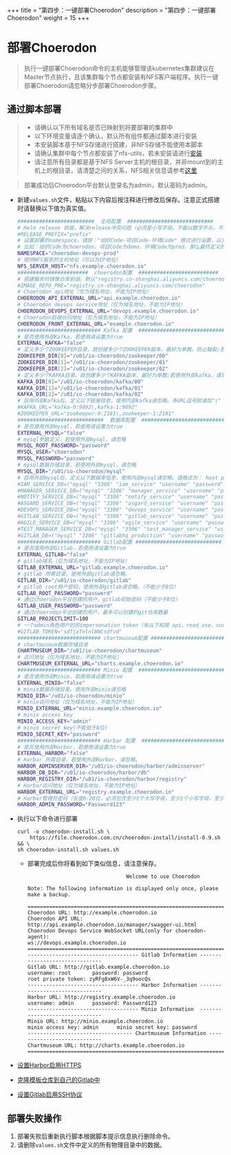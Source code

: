 +++
title = "第四步：一键部署Choerodon"
description = "第四步：一键部署Choerodon"
weight = 15
+++

# 部署Choerodon

<blockquote class="note">
执行一键部署Choerodon命令的主机能够管理该kubernetes集群建议在Master节点执行，且该集群每个节点都安装有NFS客户端程序。执行一键部署Choerodon请忽略分步部署Choerodon步骤。
</blockquote>

## 通过脚本部署

<blockquote class="warning">
  <ul>
  <li>请确认以下所有域名是否已映射到将要部署的集群中</li>
  <li>以下环境变量请逐个确认，默认所有组件都通过脚本进行安装</li>
  <li>本安装脚本基于NFS存储进行搭建，非NFS存储不能使用本脚本</li>
  <li>请确认集群中每个节点都安装了nfs-utils，若未安装请进行<a href="../nfs/#客户端挂载nfs服务器共享目录" target="_blank">安装</a></li>
  <li>请注意所有目录都是基于NFS Server主机的根目录，并非mount到的主机上的根目录，请清楚之间的关系，NFS相关信息请参考<a href="../nfs" target="_blank">这里</a></li>
  </ul>
</blockquote>

<blockquote class="note">
部署成功后Choerodon平台默认登录名为admin，默认密码为admin。
</blockquote>

- 新建`values.sh`文件，粘贴以下内容后按注释进行修改后保存。注意正式搭建时请替换以下值为真实值。

    ```bash
    #########################  全局配置  ############################
    # Helm release 前缀，解决release冲突问题（必须是小写字母，不能以数字开头，不能有特殊字符）
    #RELEASE_PREFIX="prefix"
    # 设置部署的namespace，请按："组织Code-项目Code-环境Code" 格式进行设置，以方便后期将应用自动扫描到数据库中。
    # 比如：组织Code为choerodon，项目Code为demo，环境Code为prod，那么最终定义的namespace为：choerodon-devops-prod
    NAMESPACE="choerodon-devops-prod"
    # 提供NFS服务的主机地址（可以为IP地址）
    NFS_SERVER_HOST="nfs.example.choerodon.io"
    #######################  choerodon配置  ##########################
    # 搭建服务时镜像仓库前缀，默认"registry.cn-shanghai.aliyuncs.com/choerodon"
    #IMAGE_REPO_PRE="registry.cn-shanghai.aliyuncs.com/choerodon"
    # Choerodon api地址（仅为域名地址，不能为IP地址）
    CHOERODON_API_EXTERNAL_URL="api.example.choerodon.io"
    # Choerodon devops service地址（仅为域名地址，不能为IP地址）
    CHOERODON_DEVOPS_EXTERNAL_URL="devops.example.choerodon.io"
    # Choerodon前端访问地址（仅为域名地址，不能为IP地址）
    CHOERODON_FRONT_EXTERNAL_URL="example.choerodon.io"
    ########################### Kafka 配置  ############################
    # 是否使用外部Kafka，若使用请设置为true
    EXTERNAL_KAFKA="false"
    # 定义多少个ZOOKEEPER目录，就创建多少个ZOOKEEPER副本，最好为单数，防止脑裂;若使用外部kafka，请忽略
    ZOOKEEPER_DIR[0]="/u01/io-choerodon/zookeeper/00"
    ZOOKEEPER_DIR[1]="/u01/io-choerodon/zookeeper/01"
    ZOOKEEPER_DIR[2]="/u01/io-choerodon/zookeeper/02"
    # 定义多少个KAFKA目录，就创建多少个KAFKA副本，最好为单数;若使用外部kafka，请忽略
    KAFKA_DIR[0]="/u01/io-choerodon/kafka/00"
    KAFKA_DIR[1]="/u01/io-choerodon/kafka/01"
    KAFKA_DIR[2]="/u01/io-choerodon/kafka/02"
    # 启用外部Kafka后，定义以下链接信息，使用内部kafka请忽略。多URL逗号前请加"\"
    #KAFKA_URL="kafka-0:9092\,kafka-1:9092"
    #ZOOKEEPER_URL="zookeeper-0:2181\,zookeeper-1:2181"
    ############################  数据库配置  ############################
    # 是否使用外部mysql，若使用请设置为true
    EXTERNAL_MYSQL="false"
    # mysql参数定义，若使用外部mysql，请忽略
    MYSQL_ROOT_PASSWORD="password"
    MYSQL_USER="choerodon"
    MYSQL_PASSWORD="password"
    # mysql数据存储目录，若使用外部mysql，请忽略
    MYSQL_DIR="/u01/io-choerodon/mysql"
    # 启用外部mysql后，定义以下数据库信息，使用内部mysql请忽略。值格式为： host prot database_name username password。
    #IAM_SERVICE_DB=("mysql" "3306" "iam_service" "username" "password")
    #MANAGER_SERVICE_DB=("mysql" "3306" "manager_service" "username" "password")
    #NOTIFY_SERVICE_DB=("mysql" "3306" "notify_service" "username" "password")
    #ASGARD_SERVICE_DB=("mysql" "3306" "asgard_service" "username" "password")
    #DEVOPS_SERVICE_DB=("mysql" "3306" "devops_service" "username" "password")
    #GITLAB_SERVICE_DB=("mysql" "3306" "gitlab_service" "username" "password")
    #AGILE_SERVICE_DB=("mysql" "3306" "agile_service" "username" "password")
    #TEST_MANAGER_SERVICE_DB=("mysql" "3306" "test_manager_service" "username" "password")
    #GITLAB_DB=("mysql" "3306" "gitlabhq_production" "username" "password")
    ########################### Gitlab配置 ############################
    # 是否使用外部Gitlab，若使用请设置为true
    EXTERNAL_GITLAB="false"
    # gitlab域名（仅为域名地址，不能为IP地址）
    GITLAB_EXTERNAL_URL="gitlab.example.choerodon.io"
    # gitlab 所需目录，使用外部gitlab请忽略。
    GITLAB_DIR="/u01/io-choerodon/gitlab"
    # gitlab root用户密码，使用外部gitlab请忽略。（不能少于8位）
    GITLAB_ROOT_PASSWORD="password"
    # 通过choerodon平台创建的用户，gitlab初始密码（不能少于8位）
    GITLAB_USER_PASSWORD="password"
    # 通过choerodon平台创建的用户，最多可以创建的git仓库数量
    GITLAB_PROJECTLIMIT=100
    # 一个admin角色用户的的impersonation token（有以下权限 api、read_use、sudo）;使用内部gitlab请忽略。
    #GITLAB_TOKEN="sdfjaTnlnlWNCsdfvd"
    ########################### chartmuseum配置 ########################
    # chartmuseum数据存储目录
    CHARTMUSEUM_DIR="/u01/io-choerodon/chartmuseum"
    # 访问地址（仅为域名地址，不能为IP地址）
    CHARTMUSEUM_EXTERNAL_URL="charts.example.choerodon.io"
    ########################### Minio 配置  ############################
    # 是否使用外部Minio，若使用请设置为true
    EXTERNAL_MINIO="false"
    # minio数据存储目录，使用外部minio请忽略
    MINIO_DIR="/u01/io-choerodon/minio"
    # minio访问地址（仅为域名地址，不能为IP地址）
    MINIO_EXTERNAL_URL="minio.example.choerodon.io"
    # minio access key
    MINIO_ACCESS_KEY="admin"
    # minio secret key(不能低于8位)
    MINIO_SECRET_KEY="password"
    ########################### Harbar 配置  ############################
    # 是否使用外部Harbor，若使用请设置为true
    EXTERNAL_HARBOR="false"
    # Harbar 所需目录，若使用外部Harbor，请忽略。
    HARBOR_ADMINSERVER_DIR="/u01/io-choerodon/harbor/adminserver"
    HARBOR_DB_DIR="/u01/io-choerodon/harbor/db"
    HARBOR_REGISTRY_DIR="/u01/io-choerodon/harbor/registry"
    # Harbar访问地址（仅为域名地址，不能为IP地址）
    HARBOR_EXTERNAL_URL="registry.example.choerodon.io"
    # Harbar管理员密码（长度8-20位，必须包含至少1个大写字母，至少1个小写字母，至少1个数字）
    HARBOR_ADMIN_PASSWORD="Password123"
    ```

- 执行以下命令进行部署

    ```
    curl -o choerodon-install.sh \
        https://file.choerodon.com.cn/choerodon-install/install-0.9.sh && \
    sh choerodon-install.sh values.sh
    ```

    - 部署完成后你将看到如下类似信息，请注意保存。

        ```shell
                                        Welcome to use Choerodon

        Note: The following information is displayed only once, please make a backup.

        =======================================================================================
        Choerodon URL: http://example.choerodon.io
        Choerodon API URL: http://api.example.choerodon.io/manager/swagger-ui.html
        Choerodon Devops Service WebSocket URL(only for choerodon-agent):
        ws://devops.example.choerodon.io
        =======================================================================================
        ------------------------------------ Gitlab Information -------------------------------
        Gitlab URL: http://gitlab.example.choerodon.io
        username: root       password: password
        root private token: zyRFg8xW6V-_3q9oocQs
        ------------------------------------ Harbor Information -------------------------------
        Harbor URL: http://registry.example.choerodon.io
        username: admin      password: Password123
        ------------------------------------ Minio Information  -------------------------------
        Minio URL: http://minio.example.choerodon.io
        minio access key: admin      minio secret key: password
        ---------------------------------- Chartmuseum Information ----------------------------
        Chartmuseum URL: http://charts.example.choerodon.io
        =======================================================================================
        ```

- [设置Harbor启用HTTPS](../parts/base/harbor/#启用https)
- [克隆模板仓库到自己的Gitlab中](../parts/base/gitlab/#克隆模板仓库)
- [设置Gitlab启用SSH协议](../parts/base/gitlab/#启用SSH协议)

## 部署失败操作

1. 部署失败后重新执行脚本根据脚本提示信息执行删除命令。
1. 请删除`values.sh`文件中定义的所有物理目录中的数据。